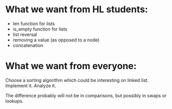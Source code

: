 # What we want from HL students:

* len function for lists
* is_empty function for lists
* list reversal
* removing a value (as opposed to a node)
* concatenation

# What we want from everyone:

Choose a sorting algorithm which could be interesting on linked list. Implement it. Analyze it.

The difference probably will not be in comparisons, but possibly in swaps or lookups.